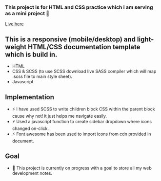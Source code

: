 ### This project is for HTML and CSS practice which i am serving as a mini project 👋
[Live here][website]

## This is a responsive (mobile/desktop) and light-weight HTML/CSS documentation template which is build in.

- HTML
- CSS & SCSS (to use SCSS download live SASS compiler which will map .scss file to main style sheet).
- Javascript


## Implementation
- ⚡ I have used SCSS to write children block CSS within the parent block cause why not! it just helps me navigate easily.
- ⚡ Used a javascript function to create sidebar dropdown where icons changed on-click.
- ⚡ Font awesome has been used to import icons from cdn provided in document.

## Goal
- 🥅 This project is currently on progress with a goal to store all my web development notes.


<br />
<br />

[website]: https://complexfoundation.com/mayurPortfolio/projects/DocumentationTemplate/

